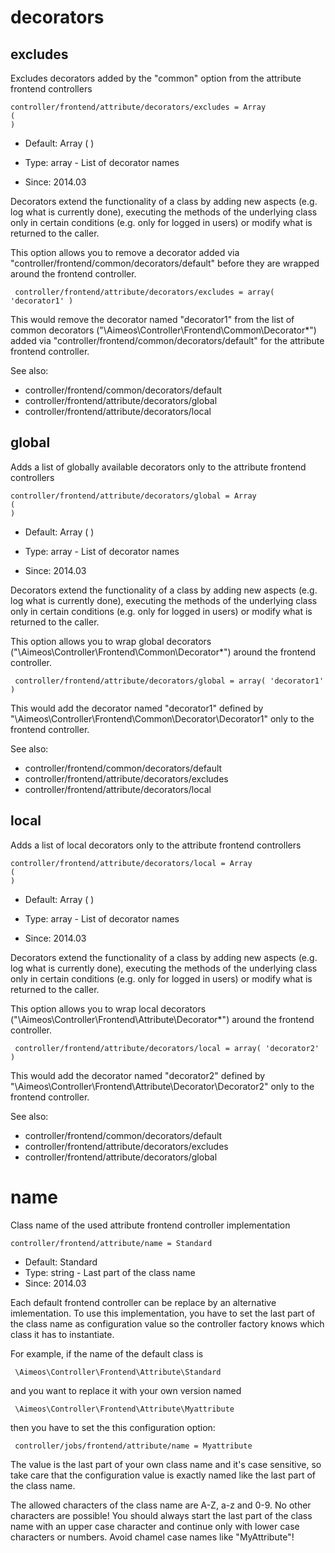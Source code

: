 
# decorators
## excludes

Excludes decorators added by the "common" option from the attribute frontend controllers

```
controller/frontend/attribute/decorators/excludes = Array
(
)
```

* Default: Array
(
)

* Type: array - List of decorator names
* Since: 2014.03

Decorators extend the functionality of a class by adding new aspects
(e.g. log what is currently done), executing the methods of the underlying
class only in certain conditions (e.g. only for logged in users) or
modify what is returned to the caller.

This option allows you to remove a decorator added via
"controller/frontend/common/decorators/default" before they are wrapped
around the frontend controller.

```
 controller/frontend/attribute/decorators/excludes = array( 'decorator1' )
```

This would remove the decorator named "decorator1" from the list of
common decorators ("\Aimeos\Controller\Frontend\Common\Decorator\*") added via
"controller/frontend/common/decorators/default" for the attribute frontend controller.

See also:

* controller/frontend/common/decorators/default
* controller/frontend/attribute/decorators/global
* controller/frontend/attribute/decorators/local

## global

Adds a list of globally available decorators only to the attribute frontend controllers

```
controller/frontend/attribute/decorators/global = Array
(
)
```

* Default: Array
(
)

* Type: array - List of decorator names
* Since: 2014.03

Decorators extend the functionality of a class by adding new aspects
(e.g. log what is currently done), executing the methods of the underlying
class only in certain conditions (e.g. only for logged in users) or
modify what is returned to the caller.

This option allows you to wrap global decorators
("\Aimeos\Controller\Frontend\Common\Decorator\*") around the frontend controller.

```
 controller/frontend/attribute/decorators/global = array( 'decorator1' )
```

This would add the decorator named "decorator1" defined by
"\Aimeos\Controller\Frontend\Common\Decorator\Decorator1" only to the frontend controller.

See also:

* controller/frontend/common/decorators/default
* controller/frontend/attribute/decorators/excludes
* controller/frontend/attribute/decorators/local

## local

Adds a list of local decorators only to the attribute frontend controllers

```
controller/frontend/attribute/decorators/local = Array
(
)
```

* Default: Array
(
)

* Type: array - List of decorator names
* Since: 2014.03

Decorators extend the functionality of a class by adding new aspects
(e.g. log what is currently done), executing the methods of the underlying
class only in certain conditions (e.g. only for logged in users) or
modify what is returned to the caller.

This option allows you to wrap local decorators
("\Aimeos\Controller\Frontend\Attribute\Decorator\*") around the frontend controller.

```
 controller/frontend/attribute/decorators/local = array( 'decorator2' )
```

This would add the decorator named "decorator2" defined by
"\Aimeos\Controller\Frontend\Attribute\Decorator\Decorator2" only to the frontend
controller.

See also:

* controller/frontend/common/decorators/default
* controller/frontend/attribute/decorators/excludes
* controller/frontend/attribute/decorators/global

# name

Class name of the used attribute frontend controller implementation

```
controller/frontend/attribute/name = Standard
```

* Default: Standard
* Type: string - Last part of the class name
* Since: 2014.03

Each default frontend controller can be replace by an alternative imlementation.
To use this implementation, you have to set the last part of the class
name as configuration value so the controller factory knows which class it
has to instantiate.

For example, if the name of the default class is

```
 \Aimeos\Controller\Frontend\Attribute\Standard
```

and you want to replace it with your own version named

```
 \Aimeos\Controller\Frontend\Attribute\Myattribute
```

then you have to set the this configuration option:

```
 controller/jobs/frontend/attribute/name = Myattribute
```

The value is the last part of your own class name and it's case sensitive,
so take care that the configuration value is exactly named like the last
part of the class name.

The allowed characters of the class name are A-Z, a-z and 0-9. No other
characters are possible! You should always start the last part of the class
name with an upper case character and continue only with lower case characters
or numbers. Avoid chamel case names like "MyAttribute"!
